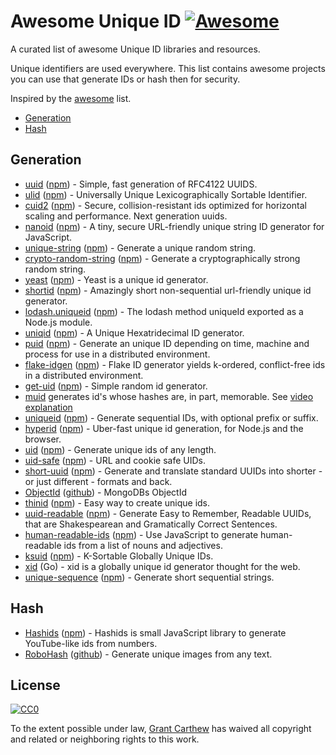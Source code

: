 # Awesome Unique ID [![Awesome](https://cdn.rawgit.com/sindresorhus/awesome/d7305f38d29fed78fa85652e3a63e154dd8e8829/media/badge.svg)](https://github.com/sindresorhus/awesome)
A curated list of awesome Unique ID libraries and resources.

Unique identifiers are used everywhere. This list contains awesome projects you can use that generate IDs or hash then for security.

Inspired by the [awesome](https://github.com/sindresorhus/awesome) list.

* [Generation](#generation)
* [Hash](#hash)

## Generation


* [uuid](https://github.com/kelektiv/node-uuid) ([npm](https://www.npmjs.com/package/uuid)) - Simple, fast generation of RFC4122 UUIDS.
* [ulid](https://github.com/ulid) ([npm](https://www.npmjs.com/package/ulid)) - Universally Unique Lexicographically Sortable Identifier.
* [cuid2](https://github.com/paralleldrive/cuid2) ([npm](https://www.npmjs.com/package/@paralleldrive/cuid2)) - Secure, collision-resistant ids optimized for horizontal scaling and performance. Next generation uuids.
* [nanoid](https://github.com/ai/nanoid) ([npm](https://www.npmjs.com/package/nanoid)) - A tiny, secure URL-friendly unique string ID generator for JavaScript.
* [unique-string](https://github.com/sindresorhus/unique-string) ([npm](https://www.npmjs.com/package/unique-string)) - Generate a unique random string.
* [crypto-random-string](https://github.com/sindresorhus/crypto-random-string) ([npm](https://www.npmjs.com/package/crypto-random-string)) - Generate a cryptographically strong random string.
* [yeast](https://github.com/unshiftio/yeast) ([npm](https://www.npmjs.com/package/yeast)) - Yeast is a unique id generator.
* [shortid](https://github.com/dylang/shortid) ([npm](https://www.npmjs.com/package/shortid)) - Amazingly short non-sequential url-friendly unique id generator.
* [lodash.uniqueid](https://github.com/lodash/lodash) ([npm](https://www.npmjs.com/package/lodash.uniqueid)) - The lodash method uniqueId exported as a Node.js module.
* [uniqid](https://github.com/adamhalasz/uniqid) ([npm](https://www.npmjs.com/package/uniqid)) - A Unique Hexatridecimal ID generator.
* [puid](https://github.com/pid/puid) ([npm](https://www.npmjs.com/package/puid)) - Generate an unique ID depending on time, machine and process for use in a distributed environment.
* [flake-idgen](https://github.com/T-PWK/flake-idgen) ([npm](https://www.npmjs.com/package/flake-idgen)) - Flake ID generator yields k-ordered, conflict-free ids in a distributed environment.
* [get-uid](https://github.com/dfcreative/get-uid) ([npm](https://www.npmjs.com/package/get-uid)) - Simple random id generator.
* [muid](https://github.com/microprediction/muid) generates id's whose hashes are, in part, memorable. See [video explanation](https://vimeo.com/397352413)
* [uniqueid](https://github.com/jonschlinkert/uniqueid) ([npm](https://www.npmjs.com/package/uniqueid)) - Generate sequential IDs, with optional prefix or suffix.
* [hyperid](https://github.com/mcollina/hyperid) ([npm](https://www.npmjs.com/package/hyperid)) - Uber-fast unique id generation, for Node.js and the browser.
* [uid](https://github.com/MatthewMueller/uid) ([npm](https://www.npmjs.com/package/uid)) - Generate unique ids of any length.
* [uid-safe](https://github.com/crypto-utils/uid-safe) ([npm](https://www.npmjs.com/package/uid-safe)) - URL and cookie safe UIDs.
* [short-uuid](https://github.com/oculus42/short-uuid) ([npm](https://www.npmjs.com/package/short-uuid)) - Generate and translate standard UUIDs into shorter - or just different - formats and back.
* [ObjectId](https://docs.mongodb.com/manual/reference/method/ObjectId/) ([github](https://github.com/mongodb/js-bson/blob/1.0-branch/lib/bson/objectid.js)) - MongoDBs ObjectId
* [thinid](https://github.com/cuongw/thinid) ([npm](https://www.npmjs.com/package/thinid)) - Easy way to create unique ids.
* [uuid-readable](https://github.com/Debdut/uuid-readable) ([npm](https://www.npmjs.com/package/uuid-readable)) - Generate Easy to Remember, Readable UUIDs, that are Shakespearean and Gramatically Correct Sentences.
* [human-readable-ids](https://git.coolaj86.com/coolaj86/human-readable-ids.js.git) ([npm](https://www.npmjs.com/package/human-readable-ids)) - Use JavaScript to generate human-readable ids from a list of nouns and adjectives.
* [ksuid](https://github.com/segmentio/ksuid) ([npm](https://www.npmjs.com/package/ksuid)) - K-Sortable Globally Unique IDs.
* [xid](https://github.com/rs/xid) (Go) - xid is a globally unique id generator thought for the web.
* [unique-sequence](https://github.com/kayomarz/unique-sequence) ([npm](https://www.npmjs.com/package/unique-sequence)) - Generate short sequential strings.



## Hash

* [Hashids](https://github.com/ivanakimov/hashids.js) ([npm](https://www.npmjs.com/package/hashids)) - Hashids is small JavaScript library to generate YouTube-like ids from numbers.
* [RoboHash](https://robohash.org/) ([github](https://github.com/e1ven/Robohash)) - Generate unique images from any text.

## License

[![CC0](http://mirrors.creativecommons.org/presskit/buttons/88x31/svg/cc-zero.svg)](https://creativecommons.org/publicdomain/zero/1.0/)

To the extent possible under law, [Grant Carthew](https://github.com/grantcarthew) has waived all copyright and related or neighboring rights to this work.
